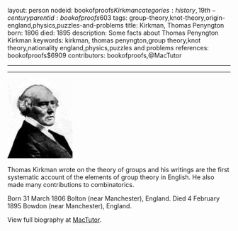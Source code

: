layout: person
nodeid: bookofproofs$Kirkman
categories: history,19th-century
parentid: bookofproofs$603
tags: group-theory,knot-theory,origin-england,physics,puzzles-and-problems
title: Kirkman, Thomas Penyngton
born: 1806
died: 1895
description: Some facts about Thomas Penyngton Kirkman
keywords: kirkman, thomas penyngton,group theory,knot theory,nationality england,physics,puzzles and problems
references: bookofproofs$6909
contributors: bookofproofs,@MacTutor

---


---

![Kirkman.jpg](https://github.com/bookofproofs/bookofproofs.github.io/blob/main/_sources/_assets/images/portraits/Kirkman.jpg?raw=true)

Thomas Kirkman wrote on the theory of groups and his writings are the first systematic account of the elements of group theory in English. He also made many contributions to combinatorics.

Born 31 March 1806 Bolton (near Manchester), England. Died 4 February 1895 Bowdon (near Manchester), England.


View full biography at [MacTutor](https://mathshistory.st-andrews.ac.uk/Biographies/Kirkman/).